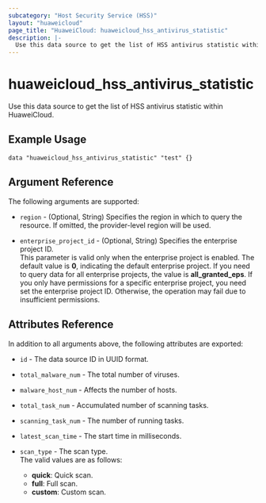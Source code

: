 ```yaml
---
subcategory: "Host Security Service (HSS)"
layout: "huaweicloud"
page_title: "HuaweiCloud: huaweicloud_hss_antivirus_statistic"
description: |-
  Use this data source to get the list of HSS antivirus statistic within HuaweiCloud.
---
```

# huaweicloud_hss_antivirus_statistic

Use this data source to get the list of HSS antivirus statistic within HuaweiCloud.

## Example Usage

```hcl
data "huaweicloud_hss_antivirus_statistic" "test" {}
```

## Argument Reference

The following arguments are supported:

* `region` - (Optional, String) Specifies the region in which to query the resource.
  If omitted, the provider-level region will be used.

* `enterprise_project_id` - (Optional, String) Specifies the enterprise project ID.  
  This parameter is valid only when the enterprise project is enabled.
  The default value is **0**, indicating the default enterprise project.
  If you need to query data for all enterprise projects, the value is **all_granted_eps**.
  If you only have permissions for a specific enterprise project, you need set the enterprise project ID. Otherwise,
  the operation may fail due to insufficient permissions.

## Attributes Reference

In addition to all arguments above, the following attributes are exported:

* `id` - The data source ID in UUID format.

* `total_malware_num` - The total number of viruses.

* `malware_host_num` - Affects the number of hosts.

* `total_task_num` - Accumulated number of scanning tasks.

* `scanning_task_num` - The number of running tasks.

* `latest_scan_time` - The start time in milliseconds.

* `scan_type` - The scan type.  
  The valid values are as follows:
  + **quick**: Quick scan.
  + **full**: Full scan.
  + **custom**: Custom scan.
